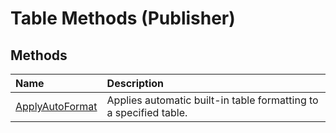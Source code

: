 
# Table Methods (Publisher)

## Methods



|**Name**|**Description**|
|:-----|:-----|
| [ApplyAutoFormat](f792a5f3-0d1c-06de-a030-7a588ca372d2.md)|Applies automatic built-in table formatting to a specified table.|
